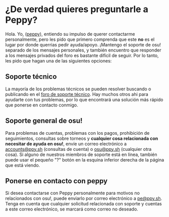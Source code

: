 # ¿De verdad quieres preguntarle a Peppy?

Hola. Yo, ([peppy](/users/2)), entiendo su impulso de querer contactarme personalmente, pero les pido que primero comprenda que este **no** es el lugar por donde querrias pedir ayuda/apoyo. ¡Mantengo el soporte de osu! separado de los mensajes personales, y también encuentro que responder a los mensajes privados del foro es bastante difícil de seguir. Por lo tanto, les pido que hagan una de las siguientes opciones:

## Soporte técnico

La mayoría de los problemas técnicos se pueden resolver buscando o publicando en el [foro de soporte técnico](/community/forums/5). Hay muchos otros ahi para ayudarte con tus problemas, por lo que encontrará una solución más rápido que ponerse en contacto conmigo.

## Soporte general de osu!

Para problemas de cuentas, problemas con los pagos, prohibición de seguimientos, consultas sobre torneos y **cualquier cosa relacionada con necesitar de ayuda en osu!**, envíe un correo electrónico a [accounts@ppy.sh](mailto:accounts@ppy.sh) (consultas de cuenta) o [osu@ppy.sh](mailto:osu@ppy.sh) (cualquier otra cosa). Si alguno de nuestros miembros de soporte está en línea, también puede usar el pequeño "?" botón en la esquina inferior derecha de la página que está viendo.

## Ponerse en contacto con peppy

Si desea contactarse con Peppy personalmente para motivos no relacionados con osu!, puede enviarlo por correo electrónico a [pe@ppy.sh](mailto:pe@ppy.sh). Tenga en cuenta que cualquier solicitud relacionada con soporte y cuentas a este correo electrónico, se marcará como correo no deseado.
